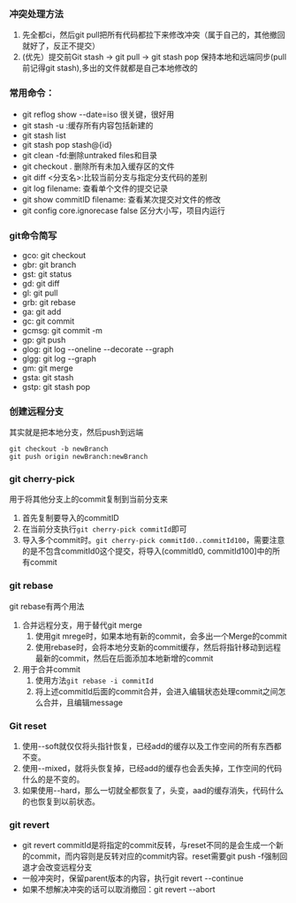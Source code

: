 ### 冲突处理方法
1. 先全都ci，然后git pull把所有代码都拉下来修改冲突（属于自己的，其他撤回就好了，反正不提交）
1. (优先）提交前Git stash -> git pull -> git stash pop
保持本地和远端同步(pull前记得git stash),多出的文件就都是自己本地修改的

### 常用命令：
- git reflog show --date=iso 很关键，很好用
- git stash -u :缓存所有内容包括新建的
- git stash list
- git stash pop stash@{id}
- git clean -fd:删除untraked files和目录
- git checkout . 删除所有未加入缓存区的文件
- git diff <分支名>:比较当前分支与指定分支代码的差别
- git log filename: 查看单个文件的提交记录
- git show commitID filename: 查看某次提交对文件的修改
- git config core.ignorecase false 区分大小写，项目内运行

### git命令简写
- gco: git checkout
- gbr: git branch
- gst: git status
- gd: git diff
- gl: git pull
- grb: git rebase
- ga: git add
- gc: git commit
- gcmsg: git commit -m
- gp: git push
- glog: git log --oneline --decorate --graph
- glgg: git log --graph
- gm: git merge
- gsta: git stash
- gstp: git stash pop


### 创建远程分支
其实就是把本地分支，然后push到远端
```
git checkout -b newBranch
git push origin newBranch:newBranch
```

### git cherry-pick
用于将其他分支上的commit复制到当前分支来
1. 首先复制要导入的commitID
1. 在当前分支执行`git cherry-pick commitId`即可
1. 导入多个commit时。`git cherry-pick commitId0..commitId100`，需要注意的是不包含commitId0这个提交，将导入(commitId0, commitId100]中的所有commit

### git rebase
git rebase有两个用法
1. 合并远程分支，用于替代git merge
    1. 使用git mrege时，如果本地有新的commit，会多出一个Merge的commit
    1. 使用rebase时，会将本地分支新的commit缓存，然后将指针移动到远程最新的commit，然后在后面添加本地新增的commit
1. 用于合并commit
    1. 使用方法`git rebase -i commitId`
    1. 将上述commitId后面的commit合并，会进入编辑状态处理commit之间怎么合并，且编辑message


### Git reset
1. 使用--soft就仅仅将头指针恢复，已经add的缓存以及工作空间的所有东西都不变。
2. 使用--mixed，就将头恢复掉，已经add的缓存也会丢失掉，工作空间的代码什么的是不变的。
3. 如果使用--hard，那么一切就全都恢复了，头变，aad的缓存消失，代码什么的也恢复到以前状态。

### git revert
- git revert commitId是将指定的commit反转，与reset不同的是会生成一个新的commit，而内容则是反转对应的commit内容。reset需要git push -f强制回退才会改变远程分支
- 一般冲突时，保留parent版本的内容，执行git revert --continue
- 如果不想解决冲突的话可以取消撤回：git revert --abort
